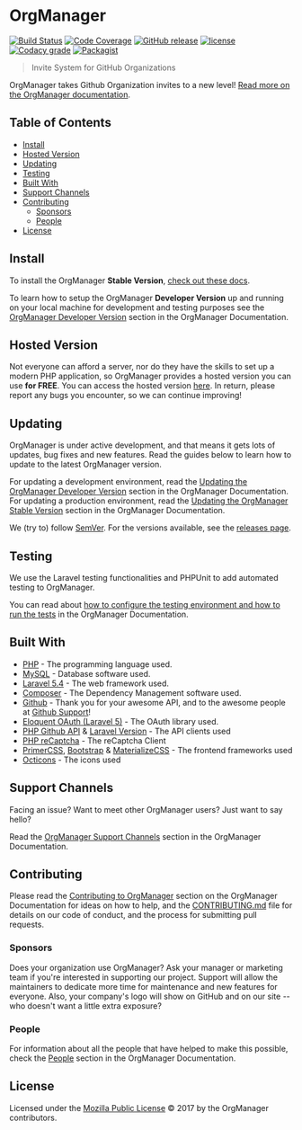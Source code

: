 # OrgManager

[![Build Status](https://travis-ci.org/orgmanager/orgmanager.svg?branch=master)](https://travis-ci.org/orgmanager/orgmanager)
[![Code Coverage](https://scrutinizer-ci.com/g/orgmanager/orgmanager/badges/coverage.png?b=master)](https://scrutinizer-ci.com/g/orgmanager/orgmanager/?branch=master)
[![GitHub release](https://api.releasepage.co/v1/pages/0af37d75-ff86-4381-8f0d-5590fa8027a1/badge.svg?apiKey=live.QzuQeWHAAvXWoO5h)](http://releases.orgmanager.miguelpiedrafita.com)
[![license](https://img.shields.io/github/license/orgmanager/orgmanager.svg)](LICENSE.md)
[![Codacy grade](https://img.shields.io/codacy/grade/e27821fb6289410b8f58338c7e0bc686.svg)](https://www.codacy.com/app/m1guelpiedrafita/orgmanager/dashboard)
[![Packagist](https://img.shields.io/packagist/v/orgmanager/orgmanager.svg)](https://packagist.org/packages/orgmanager/orgmanager)

> Invite System for GitHub Organizations

OrgManager takes Github Organization invites to a new level! [Read more on the OrgManager documentation](https://orgmanager.readme.io/docs/about-orgmanager).

## Table of Contents

- [Install](#install)
- [Hosted Version](#hosted-version)
- [Updating](#updating)
- [Testing](#testing)
- [Built With](#built-with)
- [Support Channels](#support-channels)
- [Contributing](#contributing)
	- [Sponsors](#sponsors)
	- [People](#people)
- [License](#license)

## Install

To install the OrgManager **Stable Version**, [check out these docs](https://orgmanager.readme.io/docs/prod-requirements).

To learn how to setup the OrgManager **Developer Version** up and running on your local machine for development and testing purposes see the [OrgManager Developer Version](https://orgmanager.readme.io/docs/dev-requirements) section in the OrgManager Documentation.

## Hosted Version

Not everyone can afford a server, nor do they have the skills to set up a modern PHP application, so OrgManager provides a hosted version you can use **for FREE**. You can access the hosted version [here](https://orgmanager.miguelpiedrafita.com). In return, please report any bugs you encounter, so we can continue improving!

## Updating

OrgManager is under active development, and that means it gets lots of updates, bug fixes and new features. Read the guides below to learn how to update to the latest OrgManager version.

For updating a development environment, read the [Updating the OrgManager Developer Version](https://orgmanager.readme.io/docs/dev-updating) section in the OrgManager Documentation. For updating a production environment, read the [Updating the OrgManager Stable Version](https://orgmanager.readme.io/docs/prod-updating) section in the OrgManager Documentation.

We (try to) follow [SemVer](http://semver.org/). For the versions available, see the [releases page](https://github.com/orgmanager/orgmanager/releases).

## Testing

We use the Laravel testing functionalities and PHPUnit to add automated testing to OrgManager.

You can read about [how to configure the testing environment and how to run the tests](https://orgmanager.readme.io/docs/testing) in the OrgManager Documentation.


## Built With

* [PHP](https://php.net) - The programming language used.
* [MySQL](https://mysql.com) - Database software used.
* [Laravel 5.4](https://laravel.com) - The web framework used.
* [Composer](https://getcomposer.org) - The Dependency Management software used.
* [Github](https://github.com) - Thank you for your awesome API, and to the awesome people at [Github Support](https://github.com/contact)!
* [Eloquent OAuth (Laravel 5)](https://github.com/adamwathan/eloquent-oauth-l5) - The OAuth library used.
* [PHP Github API](https://github.com/KnpLabs/php-github-api) & [Laravel Version](https://github.com/GrahamCampbell/Laravel-GitHub) - The API clients used
* [PHP reCaptcha](https://github.com/google/recaptcha) - The reCaptcha Client
* [PrimerCSS](http://primercss.io/), [Bootstrap](https://getbootstrap.com/) & [MaterializeCSS](http://materializecss.com/) - The frontend frameworks used
* [Octicons](https://octicons.github.com/) - The icons used

## Support Channels

Facing an issue? Want to meet other OrgManager users? Just want to say hello?

Read the [OrgManager Support Channels](https://orgmanager.readme.io/docs/orgmanager-support-channels) section in the OrgManager Documentation.

## Contributing

Please read the [Contributing to OrgManager](https://orgmanager.readme.io/docs/contributing-to-orgmanager) section on the OrgManager Documentation for ideas on how to help, and the [CONTRIBUTING.md](https://github.com/orgmanager/orgmanager/blob/master/.github/CONTRIBUTING.md) file for details on our code of conduct, and the process for submitting pull requests.

### Sponsors

Does your organization use OrgManager?  Ask your manager or marketing team if you're interested in supporting our project.  Support will allow the maintainers to dedicate more time for maintenance and new features for everyone.  Also, your company's logo will show on GitHub and on our site -- who doesn't want a little extra exposure?

### People

For information about all the people that have helped to make this possible, check the [People](https://orgmanager.readme.io/docs/people) section in the OrgManager Documentation.

## License

Licensed under the [Mozilla Public License](LICENSE.md) © 2017 by the OrgManager contributors.
